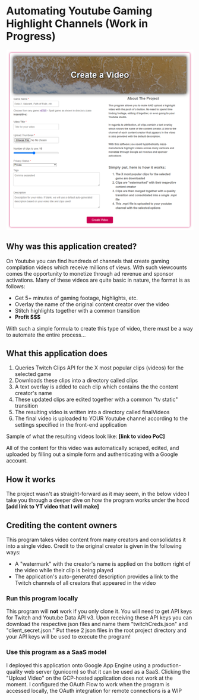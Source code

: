 # Automating Youtube Gaming Highlight Channels (Work in Progress)
![Web front-end of the application](https://github.com/NikoRaisanen/Youtube-Automation/blob/main/assets/frontend.png)
## Why was this application created?

On Youtube you can find hundreds of channels that create gaming compilation videos which receive millions of views. With such viewcounts comes the opportunity to monetize through ad revenue and sponsor activations.
Many of these videos are quite basic in nature, the format is as follows:


* Get 5+ minutes of gaming footage, highlights, etc.
* Overlay the name of the original content creator over the video
* Stitch highlights together with a common transition
* **Profit $$$**


With such a simple formula to create this type of video, there must be a way to automate the entire process...

## What this application does
1. Queries Twitch Clips API for the X most popular clips (videos) for the selected game
2. Downloads these clips into a directory called clips
3. A text overlay is added to each clip which contains the the content creator's name
4. These updated clips are edited together with a common "tv static" transition
5. The resulting video is written into a directory called finalVideos
6. The final video is uploaded to YOUR Youtube channel according to the settings specified in the front-end application

Sample of what the resulting videos look like:
**[link to video PoC]**

All of the content for this video was automatically scraped, edited, and uploaded by filling out a simple form and authenticating with a Google account.

## How it works
The project wasn't as straight-forward as it may seem, in the below video I take you through a deeper dive on how the program works under the hood
**[add link to YT video that I will make]**

## Crediting the content owners
This program takes video content from many creators and consolidates it into a single video. Credit to the original creator is given in the following ways:

* A "watermark" with the creator's name is applied on the bottom right of the video while their clip is being played
* The application's auto-generated description provides a link to the Twitch channels of all creators that appeared in the video

### Run this program locally
This program will **not** work if you only clone it. You will need to get API keys for Twitch and Youtube Data API v3. Upon receiving these API keys you can download the respective json files and name them "twitchCreds.json" and "client_secret.json." Put these 2 json files in the root project directory and your API keys will be used to execute the program!
### Use this program as a SaaS model
I deployed this application onto Google App Engine using a production-quality web server (gunicorn) so that it can be used as a SaaS.
Clicking the "Upload Video" on the GCP-hosted application does not work at the moment. I configured the OAuth Flow to work when the program is accessed locally, the OAuth integration for remote connections is a WIP
